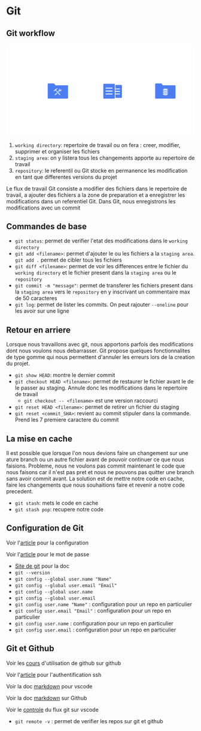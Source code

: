 # Git

## Git workflow

![git workflow](git%20workflow_fullwidth.svg)

1. `working directory`: repertoire de travail ou on fera : creer, modifier, supprimer et organiser les fichiers
2. `staging area`: on y listera tous les changements apporte au repertoire de travail
3. `repository`: le referentil ou Git stocke en permanence les modification en tant que differentes versions du projet

Le flux de travail Git consiste a modifier des fichiers dans le repertoire de travail, a ajouter des fichiers a la zone de preparation et a enregistrer les modifications dans un referentiel Git. Dans Git, nous enregistrons les modifications avec un commit

## Commandes de base

- `git status`: permet de verifier l'etat des modifications dans le `working directory`
- `git add <filename>`: permet d'ajouter le ou les fichiers a la `staging area`. `git add .` permet de cibler tous les fichiers
- `git diff <filename>`: permet de voir les differences entre le fichier du `working directory` et le fichier present dans la `staging area` ou le `repository`
- `git commit -m "message"`: permet de transferer les fichiers present dans la `staging area` vers le `repository` en y inscrivant un commentaire max de 50 caracteres
- `git log`: permet de lister les commits. On peut rajouter `--oneline` pour les avoir sur une ligne

## Retour en arriere

Lorsque nous travaillons avec git, nous apportons parfois des modifications dont nous voulons nous debarrasser. Git propose quelques fonctionnalites de type gomme qui nous permettent d'annuler les erreurs lors de la creation du projet.

- `git show HEAD`: montre le dernier commit
- `git checkout HEAD <filename>`: permet de restaurer le fichier avant le de le passer au staging. Annule donc les modifications dans le repertoire de travail
  - `git checkout -- <filename>` est une version raccourci
- `git reset HEAD <filename>`: permet de retirer un fichier du staging
- `git reset <commit_SHA>`: revient au commit stipuler dans la commande. Prend les 7 premiere caractere du commit

## La mise en cache

Il est possible que lorsque l'on nous devions faire un changement sur une ature branch ou un autre fichier avant de pouvoir continuer ce que nous faisions. Probleme, nous ne voulons pas commit maintenant le code que nous faisons car il n'est pas pret et nous ne pouvons pas quitter une branch sans avoir commit avant. La solution est de mettre notre code en cache, faire les changements que nous souhaitions faire et revenir a notre code precedent.

- `git stash`: mets le code en cache
- `git stash pop`: recupere notre code

## Configuration de Git

Voir l'[article](https://help.github.com/articles/setting-your-username-in-git) pour la configuration

Voir l'[article](https://help.github.com/articles/caching-your-github-password-in-git) pour le mot de passe

- [Site de git](https://git-scm.com) pour la doc
- `git --version`
- `git config --global user.name "Name"`
- `git config --global user.email "Email"`
- `git config --global user.name`
- `git config --global user.email`
- `git config user.name "Name"` : configuration pour un repo en particulier
- `git config user.email "Email"` : configuration pour un repo en particulier
- `git config user.name` : configuration pour un repo en particulier
- `git config user.email` : configuration pour un repo en particulier

## Git et Github

Voir les [cours](https://skills.github.com/) d'utilisation de github sur github

Voir l'[article](https://help.github.com/en/categories/authenticating-to-github) pour l'authentification ssh

Voir la doc [markdown](https://code.visualstudio.com/docs/languages/markdown) pour vscode

Voir la doc [markdown](https://docs.github.com/en/get-started/writing-on-github/getting-started-with-writing-and-formatting-on-github/basic-writing-and-formatting-syntax) sur Github

Voir le [controle](https://code.visualstudio.com/docs/introvideos/versioncontrol) du flux git sur vscode

- `git remote -v` : permet de verifier les repos sur git et github
